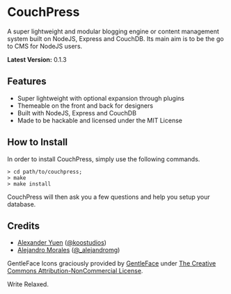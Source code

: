 # CouchPress

A super lightweight and modular blogging engine or content management system built on NodeJS, Express and CouchDB. Its main aim is to be the go to CMS for NodeJS users.

**Latest Version:**  0.1.3

## Features

- Super lightweight with optional expansion through plugins
- Themeable on the front and back for designers
- Built with NodeJS, Express and CouchDB
- Made to be hackable and licensed under the MIT License

## How to Install 

In order to install CouchPress, simply use the following commands.

    > cd path/to/couchpress;
    > make
    > make install

CouchPress will then ask you a few questions and help you setup your database.

## Credits

- [Alexander Yuen](https://github.com/koostudios) ([@koostudios](http://www.twitter.com/koostudios))
- [Alejandro Morales](https://github.com/alejandromg) ([@_alejandromg](https://twitter.com/#!/_alejandromg))

GentleFace Icons graciously provided by [GentleFace](http://gentleface.com/free_icon_set.html) under [The Creative Commons Attribution-NonCommercial License](http://creativecommons.org/licenses/by-nc/3.0/).

Write Relaxed.